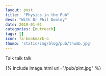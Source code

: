 ```yaml
---
layout: post
title:  "Physics in the Pub"
desc: "With Dr Phil Dooley"
date: 2018-01-01
categories: [outreach]
tags: []
icon: fa-bookmark-o
thumb: 'static/img/blog/pub/thumb.jpg'
---
```


Talk talk talk

{% include image.html url="/pub/pint.jpg"  %}
